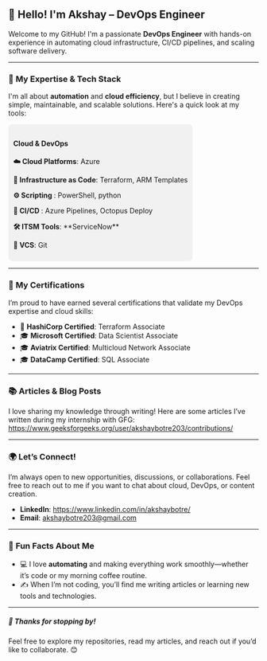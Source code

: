 ## 👋 **Hello! I'm Akshay** – DevOps Engineer 

Welcome to my GitHub! I'm a passionate **DevOps Engineer** with hands-on experience in automating cloud infrastructure, CI/CD pipelines, and scaling software delivery. 

---

### 🎯 **My Expertise & Tech Stack**

I'm all about **automation** and **cloud efficiency**, but I believe in creating simple, maintainable, and scalable solutions. Here's a quick look at my tools:

<div style="background-color: #f1f1f1; padding: 10px; border-radius: 8px; display: inline-block;">
  <h4>Cloud & DevOps</h4>
  <p><b>☁️ Cloud Platforms</b>: Azure</p>
  <p><b>🔧 Infrastructure as Code</b>: Terraform, ARM Templates</p>
  <p><b>⚙️ Scripting </b>: PowerShell, python</p>
  <p><b>🔄 CI/CD </b>: Azure Pipelines, Octopus Deploy</p>
  <p><b>🛠️ ITSM Tools</b>: **ServiceNow**</p>
  <p><b>🔄 VCS</b>: Git</p>
</div>

---

### 📜 **My Certifications**

I’m proud to have earned several certifications that validate my DevOps expertise and cloud skills:

- 🏅 **HashiCorp Certified**: Terraform Associate
- 🎓 **Microsoft Certified**: Data Scientist Associate
- 🎓 **Aviatrix Certified**: Multicloud Network Associate
- 🎓 **DataCamp Certified**: SQL Associate

  
---
### 📚 **Articles & Blog Posts**

I love sharing my knowledge through writing! Here are some articles I’ve written during my internship with GFG:
https://www.geeksforgeeks.org/user/akshaybotre203/contributions/

---

### 🌍 **Let’s Connect!**

I’m always open to new opportunities, discussions, or collaborations. Feel free to reach out to me if you want to chat about cloud, DevOps, or content creation.

- **LinkedIn**: https://www.linkedin.com/in/akshaybotre/  
- **Email**: akshaybotre203@gmail.com  

---

### 🧩 **Fun Facts About Me**

- 💻 I love **automating** and making everything work smoothly—whether it’s code or my morning coffee routine.
- ✍️ When I’m not coding, you’ll find me writing articles or learning new tools and technologies.

---

##### 🎉 **Thanks for stopping by!**  
Feel free to explore my repositories, read my articles, and reach out if you’d like to collaborate. 😊  
